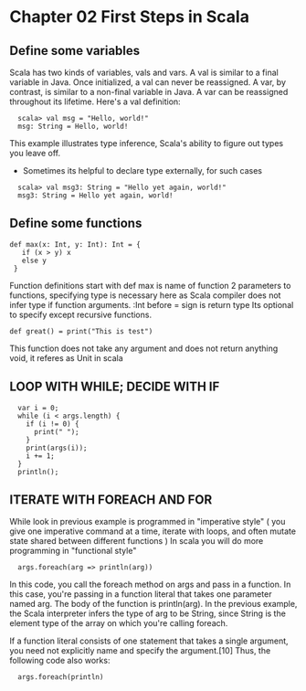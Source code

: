 # Chapter 02 First Steps in Scala

## Define some variables
Scala has two kinds of variables, vals and vars. A val is similar to a final variable in Java. Once initialized, a val can never be reassigned. A var, by contrast, is similar to a non-final variable in Java. A var can be reassigned throughout its lifetime. Here's a val definition:

```
  scala> val msg = "Hello, world!"
  msg: String = Hello, world!
```

This example illustrates type inference, Scala's ability to figure out types you leave off.
* Sometimes its helpful to declare type externally, for such cases

```
  scala> val msg3: String = "Hello yet again, world!"
  msg3: String = Hello yet again, world!
```

## Define some functions

```
def max(x: Int, y: Int): Int = {
   if (x > y) x
   else y
 }
```

Function definitions start with def
max is name of function 
2 parameters to functions, specifying type is necessary here as Scala compiler does not infer type if function arguments.
:Int before = sign is return type Its optional to specify except recursive functions.

```
def great() = print("This is test")
```

This function does not take any argument and does not return anything void, it referes as Unit in scala

## LOOP WITH WHILE; DECIDE WITH IF

```
  var i = 0;
  while (i < args.length) {
    if (i != 0) {
      print(" ");
    }
    print(args(i));
    i += 1;
  }
  println();
```

## ITERATE WITH FOREACH AND FOR

While look in previous example is programmed in "imperative style" ( you give one imperative command at a time, iterate with loops, and often mutate state shared between different functions ) 
In scala you will do more programming in "functional style"

```
  args.foreach(arg => println(arg))
```
In this code, you call the foreach method on args and pass in a function. In this case, you're passing in a function literal that takes one parameter named arg. The body of the function is println(arg).
In the previous example, the Scala interpreter infers the type of arg to be String, since String is the element type of the array on which you're calling foreach.

If a function literal consists of one statement that takes a single argument, you need not explicitly name and specify the argument.[10] Thus, the following code also works:

```
  args.foreach(println)
```








